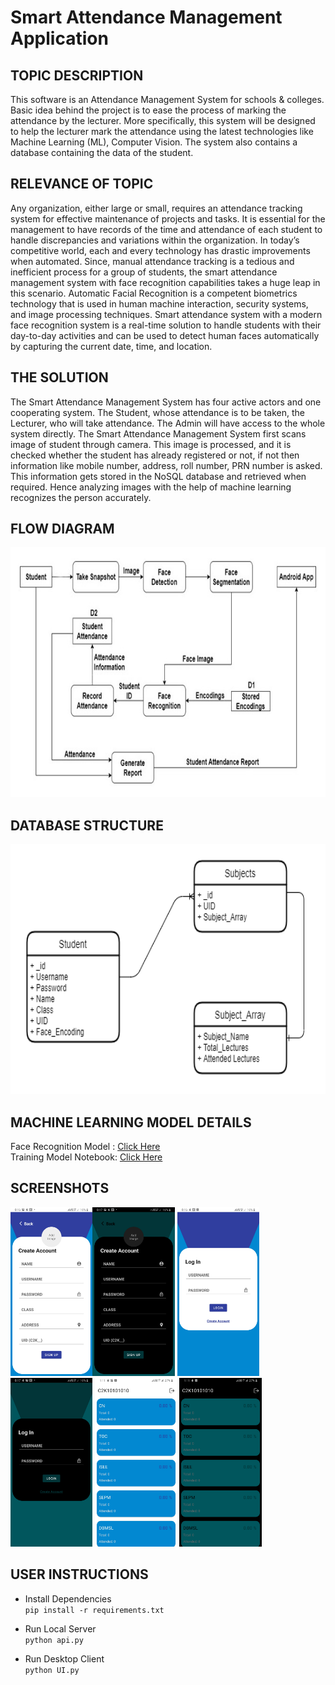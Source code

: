# Smart Attendance Management Application

## TOPIC DESCRIPTION
This software is an Attendance Management System for schools & colleges. Basic idea behind the project is to ease the process of marking the attendance by the lecturer. 
More specifically, this system will be designed to help the lecturer mark the attendance using the latest technologies like Machine Learning (ML), Computer Vision. The system      also contains a database containing the data of the student.

## RELEVANCE OF TOPIC
Any organization, either large or small, requires an attendance tracking system for effective maintenance of projects and tasks. It is essential for the management to have records of the time and attendance of each student to handle discrepancies and variations within the organization. In today’s competitive world, each and every technology has drastic improvements when automated. Since, manual attendance tracking is a tedious and inefficient process for a group of students, the smart attendance management system with face recognition capabilities takes a huge leap in this scenario.
Automatic Facial Recognition is a competent biometrics technology that is used in human machine interaction, security systems, and image processing techniques. Smart attendance system with a modern face recognition system is a real-time solution to handle students with their day-to-day activities and can be used to detect human faces automatically by capturing the current date, time, and location.

## THE SOLUTION
The Smart Attendance Management System has four active actors and one cooperating system. The Student, whose attendance is to be taken, the Lecturer, who will take attendance. The Admin will have access to the whole system directly.
The Smart Attendance Management System first scans image of student through camera. This image is processed, and it is checked whether the student has already registered or not, if not then information like mobile number, address, roll number, PRN number is asked. This information gets stored in the NoSQL database and retrieved when required. Hence analyzing images with the help of machine learning recognizes the person accurately.

## FLOW DIAGRAM

<p align="center">
<img src="https://github.com/pranav1152/SAMS/blob/main/Images/Flow_Diagram.jpg" height="400">
</p>

## DATABASE STRUCTURE
<p align="center">
<img src="https://github.com/pranav1152/SAMS/blob/main/Images/Database_Structure.png" height="400">
</p>

## MACHINE LEARNING MODEL DETAILS
Face Recognition Model : [Click Here](https://drive.google.com/file/d/1dPwpf5bUtXVo-7EoECvme3nxRd18OfWr/view?usp=sharing) <br/>
Training Model Notebook: [Click Here](https://www.kaggle.com/pranav918/face-model)

## SCREENSHOTS
<img src="https://github.com/pranav1152/SAMS/blob/main/Images/Signup_Light.jpg" height="270"><img src="https://github.com/pranav1152/SAMS/blob/main/Images/Signup_Dark.jpg" height="270">
<img src="https://github.com/pranav1152/SAMS/blob/main/Images/Login_Light.jpg" height="270">
<img src="https://github.com/pranav1152/SAMS/blob/main/Images/Login_Dark.jpg" height="270">
<img src="https://github.com/pranav1152/SAMS/blob/main/Images/Attendence_Light.jpg" height="270">
<img src="https://github.com/pranav1152/SAMS/blob/main/Images/Attendence_Dark.jpg" height="270"> &nbsp;

## USER INSTRUCTIONS
* Install Dependencies  
    `pip install -r requirements.txt` 
    
* Run Local Server  
    `python api.py`
    
* Run Desktop Client  
    `python UI.py`
